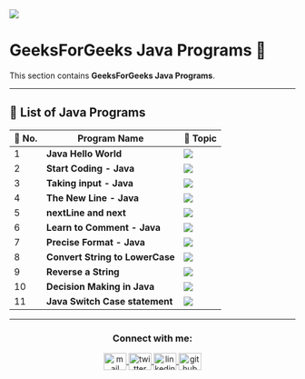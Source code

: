 <img src="https://media2.dev.to/dynamic/image/width=1000,height=420,fit=cover,gravity=auto,format=auto/https%3A%2F%2Fdev-to-uploads.s3.amazonaws.com%2Fuploads%2Farticles%2F6gsw2jl53ye6aabdndqg.png">

# GeeksForGeeks Java Programs 🌱

This section contains **GeeksForGeeks Java Programs**.

---

## 📘 List of Java Programs

| 🔢 No. | Program Name                   | 🧠 Topic |
|-------|--------------------------------|----------|
| 1     | **Java Hello World**           | <img src="https://img.shields.io/badge/Java-%2300C853.svg?style=flat" /> |
| 2     | **Start Coding - Java**        | <img src="https://img.shields.io/badge/Java-%2300C853.svg?style=flat" /> |
| 3     | **Taking input - Java**        | <img src="https://img.shields.io/badge/Java-%2300C853.svg?style=flat" /> |
| 4     | **The New Line - Java**        | <img src="https://img.shields.io/badge/Java-%2300C853.svg?style=flat" /> |
| 5     | **nextLine and next**          | <img src="https://img.shields.io/badge/Java-%2300C853.svg?style=flat" /> |
| 6     | **Learn to Comment - Java**    | <img src="https://img.shields.io/badge/Java-%2300C853.svg?style=flat" /> |
| 7     | **Precise Format - Java**      | <img src="https://img.shields.io/badge/Java-%2300C853.svg?style=flat" /> |
| 8     | **Convert String to LowerCase**| <img src="https://img.shields.io/badge/Java-%2300C853.svg?style=flat" /> |
| 9     | **Reverse a String**           | <img src="https://img.shields.io/badge/Java-%2300C853.svg?style=flat" /> |
| 10    | **Decision Making in Java**    | <img src="https://img.shields.io/badge/Java-%2300C853.svg?style=flat" /> |
| 11    | **Java Switch Case statement** | <img src="https://img.shields.io/badge/Java-%2300C853.svg?style=flat" /> |

---

<h3 align="center">Connect with me:</h3>
<p align="center">
    <a href="mailto:safwannasir49@gmail.com" target="blank">
        <img align="center" src="https://www.svgrepo.com/show/484206/mail.svg" alt="mail" height="30" width="40" />
    </a>
    <a href="https://twitter.com/SafwanNasir49" target="blank">
        <img align="center" src="https://raw.githubusercontent.com/rahuldkjain/github-profile-readme-generator/master/src/images/icons/Social/twitter.svg" alt="twitter" height="30" width="40" />
    </a>
    <a href="https://linkedin.com/in/safwan-nasir-955745219" target="blank">
        <img align="center" src="https://raw.githubusercontent.com/rahuldkjain/github-profile-readme-generator/master/src/images/icons/Social/linked-in-alt.svg" alt="linkedin" height="30" width="40" />
    </a>
    <a href="https://github.com/safwannasir49" target="blank">
        <img align="center" src="https://raw.githubusercontent.com/rahuldkjain/github-profile-readme-generator/master/src/images/icons/Social/github.svg" alt="github" height="30" width="40" />
    </a>
</p>
